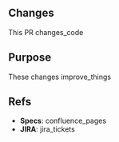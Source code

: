 <!--
For the Pull Request title, use the following format:

TOP-#### | type(scope): short description

types can be: feat, release, hotfix, fix, refactor, docs
scope is optional
-->

## Changes

<!-- Describe here the changes this PR is bringing -->

This PR changes_code

## Purpose

<!-- Explain here the purpose of these changes -->

These changes improve_things

## Refs

<!-- Add references to the specifications, JIRA tickets, or whatever -->

- **Specs**: confluence_pages
- **JIRA**: jira_tickets
